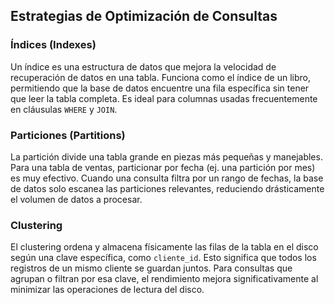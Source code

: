 ## Estrategias de Optimización de Consultas

### Índices (Indexes)
Un índice es una estructura de datos que mejora la velocidad de recuperación de datos en una tabla. Funciona como el índice de un libro, permitiendo que la base de datos encuentre una fila específica sin tener que leer la tabla completa. Es ideal para columnas usadas frecuentemente en cláusulas `WHERE` y `JOIN`.

### Particiones (Partitions)
La partición divide una tabla grande en piezas más pequeñas y manejables. Para una tabla de ventas, particionar por fecha (ej. una partición por mes) es muy efectivo. Cuando una consulta filtra por un rango de fechas, la base de datos solo escanea las particiones relevantes, reduciendo drásticamente el volumen de datos a procesar.

### Clustering
El clustering ordena y almacena físicamente las filas de la tabla en el disco según una clave específica, como `cliente_id`. Esto significa que todos los registros de un mismo cliente se guardan juntos. Para consultas que agrupan o filtran por esa clave, el rendimiento mejora significativamente al minimizar las operaciones de lectura del disco.